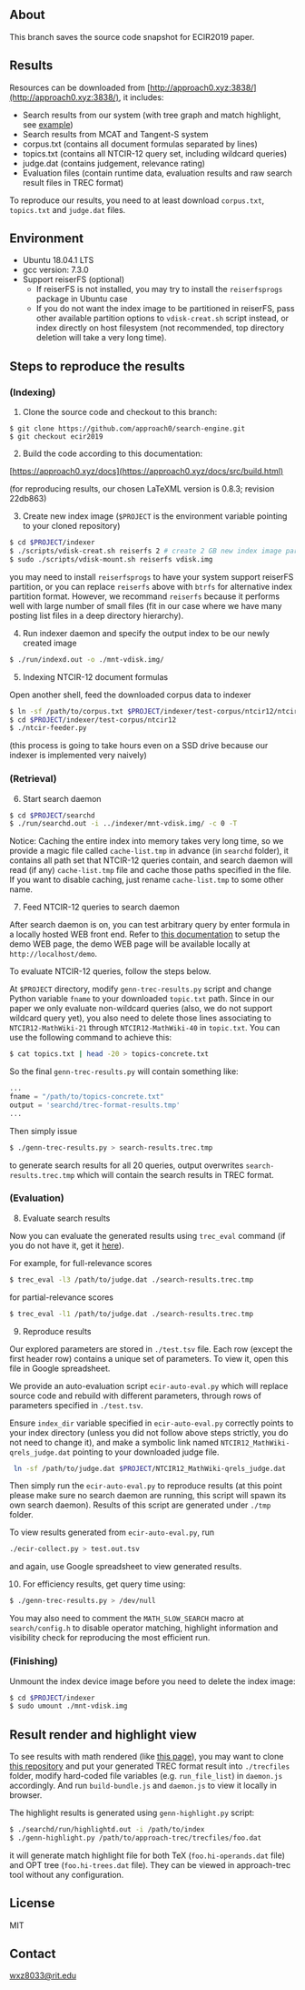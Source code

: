 ## About
This branch saves the source code snapshot for ECIR2019 paper.

## Results
Resources can be downloaded from [http://approach0.xyz:3838/](http://approach0.xyz:3838/), it includes:
* Search results from our system (with tree graph and match highlight, see [example](http://approach0.xyz:3838/3-beta-70-4/NTCIR12-MathWiki-20/Fisher_transformation:0/highlight))
* Search results from MCAT and Tangent-S system
* corpus.txt (contains all document formulas separated by lines)
* topics.txt (contains all NTCIR-12 query set, including wildcard queries)
* judge.dat (contains judgement, relevance rating)
* Evaluation files (contain runtime data, evaluation results and raw search result files in TREC format)

To reproduce our results, you need to at least download `corpus.txt`, `topics.txt` and `judge.dat` files.

## Environment
* Ubuntu 18.04.1 LTS
* gcc version: 7.3.0
* Support reiserFS (optional)
	* If reiserFS is not installed, you may try to install the `reiserfsprogs` package in Ubuntu case
	* If you do not want the index image to be partitioned in reiserFS, pass other available partition options to `vdisk-creat.sh` script instead, or index directly on host filesystem (not recommended, top directory deletion will take a very long time).

## Steps to reproduce the results
### (Indexing)
1. Clone the source code and checkout to this branch:
```
$ git clone https://github.com/approach0/search-engine.git
$ git checkout ecir2019
```

2. Build the code according to this documentation:

[https://approach0.xyz/docs](https://approach0.xyz/docs/src/build.html)

(for reproducing results, our chosen LaTeXML version is 0.8.3; revision 22db863)

3. Create new index image (`$PROJECT` is the environment variable pointing to your cloned repository)
```sh
$ cd $PROJECT/indexer
$ ./scripts/vdisk-creat.sh reiserfs 2 # create 2 GB new index image partitioned in reiserFS
$ sudo ./scripts/vdisk-mount.sh reiserfs vdisk.img
```
you may need to install `reiserfsprogs` to have your system support reiserFS partition, or you can replace `reiserfs` above with `btrfs` for alternative index partition format. However, we recommand `reiserfs` because it performs well with large number of small files (fit in our case where we have many posting list files in a deep directory hierarchy).

4. Run indexer daemon and specify the output index to be our newly created image
```sh
$ ./run/indexd.out -o ./mnt-vdisk.img/
```

5. Indexing NTCIR-12 document formulas

Open another shell, feed the downloaded corpus data to indexer
```sh
$ ln -sf /path/to/corpus.txt $PROJECT/indexer/test-corpus/ntcir12/ntcir12-full.tmp
$ cd $PROJECT/indexer/test-corpus/ntcir12
$ ./ntcir-feeder.py
``` 
(this process is going to take hours even on a SSD drive because our indexer is implemented very naively)

### (Retrieval)
6. Start search daemon
```sh
$ cd $PROJECT/searchd
$ ./run/searchd.out -i ../indexer/mnt-vdisk.img/ -c 0 -T
```
Notice: Caching the entire index into memory takes very long time, so we provide a magic file called `cache-list.tmp` in advance (in `searchd` folder), it contains all path set that NTCIR-12 queries contain, and search daemon will read (if any) `cache-list.tmp` file and cache those paths specified in the file.
If you want to disable caching, just rename `cache-list.tmp` to some other name.

7. Feed NTCIR-12 queries to search daemon

After search daemon is on, you can test arbitrary query by enter formula in a locally hosted WEB front end. Refer to [this documentation](https://approach0.xyz/docs/src/demo.html#install-and-config-nginx-php) to setup the demo WEB page, the demo WEB page will be available locally at `http://localhost/demo`.

To evaluate NTCIR-12 queries, follow the steps below.

At `$PROJECT` directory, modify `genn-trec-results.py` script and change Python variable `fname` to your downloaded `topic.txt` path.
Since in our paper we only evaluate non-wildcard queries (also, we do not support wildcard query yet), you also need to delete those lines associating to `NTCIR12-MathWiki-21` through `NTCIR12-MathWiki-40` in `topic.txt`.
You can use the following command to achieve this:
```sh
$ cat topics.txt | head -20 > topics-concrete.txt
```
So the final `genn-trec-results.py` will contain something like:
```py
...
fname = "/path/to/topics-concrete.txt"
output = 'searchd/trec-format-results.tmp'
...
```

Then simply issue
```sh
$ ./genn-trec-results.py > search-results.trec.tmp
```
to generate search results for all 20 queries, output overwrites `search-results.trec.tmp` which will contain the search results in TREC format.

### (Evaluation)
8. Evaluate search results

Now you can evaluate the generated results using `trec_eval` command (if you do not have it, get it [here](https://github.com/usnistgov/trec_eval)).

For example, for full-relevance scores
```sh
$ trec_eval -l3 /path/to/judge.dat ./search-results.trec.tmp
```

for partial-relevance scores
```sh
$ trec_eval -l1 /path/to/judge.dat ./search-results.trec.tmp
```

9. Reproduce results

Our explored parameters are stored in `./test.tsv` file. Each row (except the first header row) contains a unique set of parameters. To view it, open this file in Google spreadsheet.

We provide an auto-evaluation script `ecir-auto-eval.py` which will replace source code and rebuild with different parameters, through rows of parameters specified in `./test.tsv`.

Ensure `index_dir` variable specified in `ecir-auto-eval.py` correctly points to your index directory (unless you did not follow above steps strictly, you do not need to change it), and make a symbolic link named `NTCIR12_MathWiki-qrels_judge.dat` pointing to your downloaded judge file.
```sh
 ln -sf /path/to/judge.dat $PROJECT/NTCIR12_MathWiki-qrels_judge.dat
```
Then simply run the `ecir-auto-eval.py` to reproduce results (at this point please make sure no search daemon are running, this script will spawn its own search daemon). Results of this script are generated under `./tmp` folder.

To view results generated from `ecir-auto-eval.py`, run
```sh
./ecir-collect.py > test.out.tsv
```
and again, use Google spreadsheet to view generated results.

10. For efficiency results, get query time using:
```sh
$ ./genn-trec-results.py > /dev/null
```
You may also need to comment the `MATH_SLOW_SEARCH` macro at `search/config.h` to disable operator matching, highlight information and visibility check for reproducing the most efficient run.

### (Finishing)
Unmount the index device image before you need to delete the index image:
```sh
$ cd $PROJECT/indexer
$ sudo umount ./mnt-vdisk.img
```

## Result render and highlight view
To see results with math rendered (like [this page](http://approach0.xyz/ecir2019)), you may want to clone [this repository](https://github.com/approach0/approach-trec) and put your generated TREC format result into `./trecfiles` folder, modify hard-coded file variables (e.g. `run_file_list`) in `daemon.js` accordingly. And run `build-bundle.js` and `daemon.js` to view it locally in browser.

The highlight results is generated using `genn-highlight.py` script:
```sh
$ ./searchd/run/highlightd.out -i /path/to/index
$ ./genn-highlight.py /path/to/approach-trec/trecfiles/foo.dat
```
it will generate match highlight file for both TeX (`foo.hi-operands.dat` file) and OPT tree (`foo.hi-trees.dat` file).
They can be viewed in approach-trec tool without any configuration.

## License
MIT

## Contact
wxz8033@rit.edu
